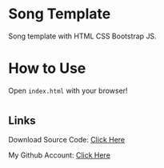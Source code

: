 # Song Template

Song template with HTML CSS Bootstrap JS.

#

# How to Use

Open `index.html` with your browser!

#

## Links

Download Source Code: [Click Here](https://github.com/dori-dev/song-template/archive/refs/heads/master.zip)

My Github Account: [Click Here](https://github.com/dori-dev/)
